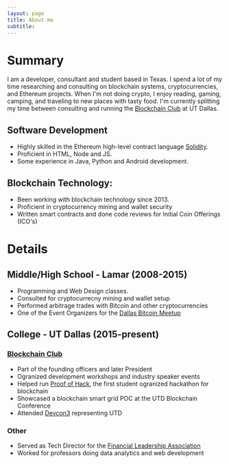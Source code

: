 ```yaml
---
layout: page
title: About me
subtitle: 
---
```


# Summary
I am a developer, consultant and student based in Texas. I spend a lot of my time researching and consulting on blockchain systems, cryptocurrencies, and Ethereum projects. When I'm not doing crypto, I enjoy reading, gaming, camping, and traveling to new places with tasty food. I'm currently splitting my time between consulting and running the [Blockchain Club](http://utdallas.orgsync.com/org/blockchainandcryptographicsystemsorganizationutd161270) at UT Dallas.

## Software Development
- Highly skilled in the Ethereum high-level contract language [Solidity](https://solidity.readthedocs.io/en/latest/).
- Proficient in HTML, Node and JS.
- Some experience in Java, Python and Android development.

## Blockchain Technology:
- Been working with blockchain technology since 2013.
- Proficient in cryptocurrency mining and wallet security
- Written smart contracts and done code reviews for Initial Coin Offerings (ICO's)

# Details

## Middle/High School - Lamar (2008-2015)
- Programming and Web Design classes.
- Consulted for cryptocurrecny mining and wallet setup
- Performed arbitrage trades with Bitcoin and other cryptocurrencies
- One of the Event Organizers for the [Dallas Bitcoin Meetup](https://www.meetup.com/Dallas-Bitcoin-User-Meetup/)

## College - UT Dallas (2015-present)
### [Blockchain Club](http://utdallas.orgsync.com/org/blockchainandcryptographicsystemsorganizationutd161270)
- Part of the founding officers and later President
- Ogranized development workshops and industry speaker events
- Helped run [Proof of Hack](https://poh.devpost.com/), the first student ogranized hackathon for blockchain
- Showcased a blockchain smart grid POC at the UTD Blockchain Conference
- Attended [Devcon3](https://ethereumfoundation.org/devcon3/) representing UTD

### Other
- Served as Tech Director for the [Financial Leadership Association](https://www.flautd.com/)
- Worked for professors doing data analytics and web development
